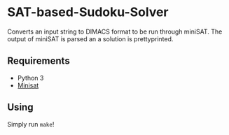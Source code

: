 # SAT-based-Sudoku-Solver
Converts an input string to DIMACS format to be run through miniSAT. The output of miniSAT is parsed an a solution is prettyprinted.

## Requirements

* Python 3
* [Minisat](http://minisat.se/MiniSat.html)

## Using

Simply run `make`!
